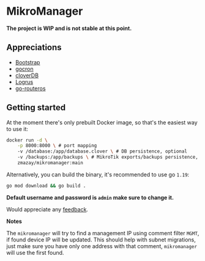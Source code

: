 # MikroManager

**The project is WIP and is not stable at this point.**

## Appreciations

- [Bootstrap](https://getbootstrap.com/)
- [gocron](https://github.com/go-co-op/gocron)
- [cloverDB](https://github.com/ostafen/clover)
- [Logrus](https://github.com/sirupsen/logrus)
- [go-routeros](https://github.com/go-routeros/routeros/tree/v2)

## Getting started

At the moment there's only prebuilt Docker image, so that's the easiest way to use it:

```bash
docker run -d \
    -p 8000:8000 \ # port mapping
    -v /database:/app/database.clover \ # DB persistence, optional
    -v /backups:/app/backups \ # MikroTik exports/backups persistence, optional
    zmazay/mikromanager:main
```

Alternatively, you can build the binary, it's recommended to use go `1.19`:

```bash
go mod download && go build .
```

**Default username and password is `admin` make sure to change it.**

Would appreciate any [feedback](https://github.com/mazay/mikromanager/issues/new).

**Notes**

The `mikromanager` will try to find a management IP using comment filter `MGMT`, if found device IP will be updated. This should help with subnet migrations, just make sure you have only one address with that comment, `mikromanager` will use the first found.
